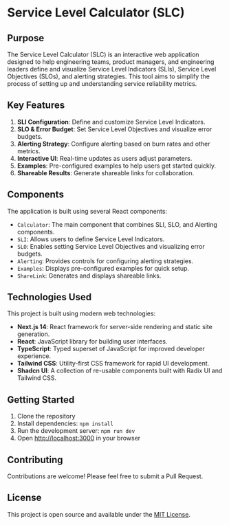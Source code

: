 # Service Level Calculator (SLC)

## Purpose

The Service Level Calculator (SLC) is an interactive web application designed to help engineering teams, product managers, and engineering leaders define and visualize Service Level Indicators (SLIs), Service Level Objectives (SLOs), and alerting strategies. This tool aims to simplify the process of setting up and understanding service reliability metrics.

## Key Features

1. **SLI Configuration**: Define and customize Service Level Indicators.
2. **SLO & Error Budget**: Set Service Level Objectives and visualize error budgets.
3. **Alerting Strategy**: Configure alerting based on burn rates and other metrics.
4. **Interactive UI**: Real-time updates as users adjust parameters.
5. **Examples**: Pre-configured examples to help users get started quickly.
6. **Shareable Results**: Generate shareable links for collaboration.

## Components

The application is built using several React components:

- `Calculator`: The main component that combines SLI, SLO, and Alerting components.
- `SLI`: Allows users to define Service Level Indicators.
- `SLO`: Enables setting Service Level Objectives and visualizing error budgets.
- `Alerting`: Provides controls for configuring alerting strategies.
- `Examples`: Displays pre-configured examples for quick setup.
- `ShareLink`: Generates and displays shareable links.

## Technologies Used

This project is built using modern web technologies:

- **Next.js 14**: React framework for server-side rendering and static site generation.
- **React**: JavaScript library for building user interfaces.
- **TypeScript**: Typed superset of JavaScript for improved developer experience.
- **Tailwind CSS**: Utility-first CSS framework for rapid UI development.
- **Shadcn UI**: A collection of re-usable components built with Radix UI and Tailwind CSS.

## Getting Started

1. Clone the repository
2. Install dependencies: `npm install`
3. Run the development server: `npm run dev`
4. Open [http://localhost:3000](http://localhost:3000) in your browser

## Contributing

Contributions are welcome! Please feel free to submit a Pull Request.

## License

This project is open source and available under the [MIT License](LICENSE).